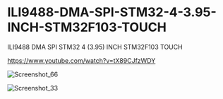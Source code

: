# ILI9488-DMA-SPI-STM32-4-3.95-INCH-STM32F103-TOUCH
ILI9488 DMA SPI STM32 4 (3.95) INCH STM32F103 TOUCH

https://www.youtube.com/watch?v=tX89CJfzWDY

![Screenshot_66](https://github.com/offpic/ILI9488-DMA-SPI-STM32-4-3.95-INCH-STM32F103-TOUCH/assets/31142397/aefbf2cf-a684-4012-81f2-aae67a20f111)

![Screenshot_33](https://github.com/offpic/ILI9488-DMA-SPI-STM32-4-3.95-INCH-STM32F103-TOUCH/assets/31142397/201abd8d-4521-43c2-9978-67c60a659160)
